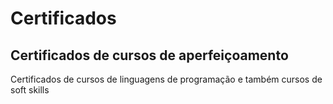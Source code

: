 # Certificados
## Certificados de cursos de aperfeiçoamento

Certificados de cursos de linguagens de programação e também cursos de soft skills
